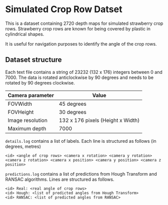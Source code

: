 # Simulated Crop Row Datset
This is a dataset containing 2720 depth maps for simulated strawberry crop rows. Strawberry crop rows are known for being covered by plastic in cylindrical shapes.

It is useful for navigation purposes to identify the angle of the crop rows.

## Dataset structure
Each text file contains a string of 23232 (132 x 176) integers between 0 and 7000. The data is rotated anticlockwise by 90 degrees and needs to be rotated by 90 degrees clockwise.

| Camera parameter | Value                             |
|------------------|-----------------------------------|
| FOVWidth         | 45 degrees                        |
| FOVHeight        | 30 degrees                        |
| Image resolution | 132 x 176 pixels (Height x Width) |
| Maximum depth    | 7000                              |

`details.log` contains a list of labels. Each line is structured as follows (in degrees, metres)
```
<id> <angle of crop rows> <camera x rotation> <camera y rotation> <camera z rotation> <camera x position> <camera y position> <camera z position>
````

`predictions.log` contains a list of predictions from Hough Transform and RANSAC algorithms. Lines are structured as follows.
```
<id> Real: <real angle of crop rows>
<id> Hough: <list of predicted angles from Hough Transform>
<id> RANSAC: <list of predicted angles from RANSAC>
```